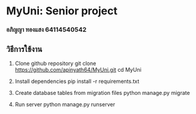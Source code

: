 # MyUni: Senior project

### อภิญญา ทองแสง 64114540542


## วิธีการใช้งาน
1. Clone github repository
    git clone https://github.com/apinyath64/MyUni.git
    cd MyUni

2. Install dependencies
    pip install -r requirements.txt

3. Create database tables from migration files
    python manage.py migrate

4. Run server
    python manage.py runserver